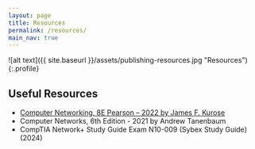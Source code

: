```yaml
---
layout: page
title: Resources
permalink: /resources/
main_nav: true
---
```


![alt text]({{ site.baseurl }}/assets/publishing-resources.jpg "Resources"){:.profile}

## Useful Resources

* [Computer Networking, 8E Pearson –  2022 by James F. Kurose](https://gaia.cs.umass.edu/kurose_ross/index.php)
* Computer Networks, 6th Edition - 2021 by Andrew Tanenbaum
* CompTIA Network+ Study Guide Exam N10-009 (Sybex Study Guide) (2024)
